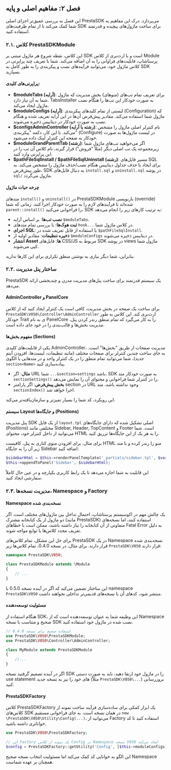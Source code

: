 ## فصل ۲: مفاهیم اصلی و پایه

این فصل به بررسی عمیق‌تر اجزای اصلی PrestaSDK می‌پردازد. درک این مفاهیم به شما کمک می‌کند تا از تمام ظرفیت‌های SDK برای ساخت ماژول‌های پیچیده و قدرتمند استفاده کنید.

### ۲.۱. کلاس PrestaSDKModule

این کلاس، نقطه شروع هر ماژول مبتنی بر SDK است و با ارث‌بری از کلاس Module پرستاشاپ، قابلیت‌های فراوانی را به آن اضافه می‌کند. شما با تعریف چند پراپرتی در کلاس ماژول خود، می‌توانید فرآیندهای نصب و پیکربندی را به طور کامل به SDK بسپارید.

#### پراپرتی‌های کلیدی:

- **$moduleTabs (آرایه)**: برای تعریف تمام تب‌های (منوهای) بخش مدیریت که ماژول شما به آن نیاز دارد. TabsInstaller به صورت خودکار این تب‌ها را هنگام نصب ماژول ایجاد می‌کند.
- **$moduleConfigs (آرایه)**: لیستی از تمام کلیدهای پیکربندی (Configuration) که ماژول شما استفاده می‌کند. مقادیر پیش‌فرض آن‌ها در این آرایه تعریف شده و هنگام نصب به صورت خودکار در دیتابیس ذخیره می‌شوند.
- **$configsAdminController (رشته یا آرایه)**: نام کنترلر اصلی ماژول را مشخص می‌کند. با این کار، دکمه "پیکربندی" (Configure) در لیست ماژول‌ها به صورت خودکار به صفحه این کنترلر لینک داده می‌شود.
- **$moduleGrandParentTab (رشته)**: اگر می‌خواهید تب‌های ماژول شما زیرمجموعه یک تب اصلی دیگر (مثلاً "فروش") قرار گیرند، نام کلاس آن تب را در این پراپرتی وارد کنید.
- **$pathFileSqlInstall / $pathFileSqlUninstall (رشته)**: مسیر فایل‌های SQL برای ایجاد یا حذف جداول دیتابیس هنگام نصب/حذف ماژول را مشخص می‌کند. به طور پیش‌فرض، SDK به دنبال فایل‌های `install.sql` و `uninstall.sql` در پوشه `sql/` ماژول می‌گردد.
#### چرخه حیات ماژول

متدهای `install()` و `uninstall()` در PrestaSDKModule بازنویسی (override) شده‌اند تا فرآیندهای لازم را به صورت خودکار اجرا کنند. زمانی که شما `parent::install()` را فراخوانی می‌کنید، SDK به ترتیب کارهای زیر را انجام می‌دهد:

- **نصب تب‌ها**: بر اساس آرایه `$moduleTabs`.
- **ثبت هوک‌ها**: با بررسی تمام متدهای `hook...` در کلاس ماژول شما.
- **اجرای SQL**: با استفاده از فایل تعریف شده در `$pathFileSqlInstall`.
- **ذخیره تنظیمات**: مقادیر اولیه از `$moduleConfigs` در دیتابیس ذخیره می‌شوند.
- **انتشار Asset ها**: فایل‌های CSS/JS مربوط به SDK در پوشه views ماژول شما کپی می‌شوند.

بنابراین، شما دیگر نیازی به نوشتن منطق تکراری برای این کارها ندارید.
### ۲.۲. ساختار پنل مدیریت
PrestaSDK یک سیستم قدرتمند برای ساخت پنل‌های مدیریت مدرن و چندبخشی ارائه می‌دهد.

#### AdminController و PanelCore

برای ساخت یک صفحه در بخش مدیریت، کافی است یک کنترلر ایجاد کنید که از کلاس `PrestaSDK\V050\Controller\AdminController` ارث‌بری کند. این کلاس به طور خودکار Trait ی به نام PanelCore را به کار می‌گیرد که تمام منطق رندر کردن پنل، مدیریت بخش‌ها و قالب‌بندی را در خود جای داده است.

#### مفهوم بخش‌ها (Sections)

یکی از قابلیت‌های کلیدی AdminController، مدیریت صفحات از طریق "بخش‌ها" است. به جای ساخت چندین کنترلر برای صفحات مختلف (مانند تنظیمات، لیست‌ها، افزودن آیتم جدید)، شما می‌توانید تمام منطق را در یک کنترلر واحد و در متدهایی با الگوی `section<Name>` پیاده‌سازی کنید.

- **مثال**: اگر URL شما `...&section=settings` باشد، SDK به صورت خودکار متد `sectionSettings()` را در کنترلر شما فراخوانی و محتوای آن را نمایش می‌دهد.
- **بخش پیش‌فرض**: اگر پارامتر section در URL وجود نداشته باشد، متد `sectionIndex()` اجرا خواهد شد.

این رویکرد، کد شما را بسیار تمیزتر و سازمان‌یافته‌تر می‌کند.

#### سیستم Layout و جایگاه‌ها (Positions)

پنل مدیریت SDK از یک فایل `layout.tpl` اصلی تشکیل شده که دارای جایگاه‌های (Positions) مختلفی مانند Sidebar, Header, TopContent و Footer است. شما می‌توانید از داخل کنترلر خود، محتوای HTML را به هر یک از این جایگاه‌ها تزریق کنید.

برای مثال، برای افزودن منوی کناری به پنل، کافیست HTML منو را رندر کرده و با متد زیر آن را به جایگاه Sidebar اضافه کنید:

```php
$sidebarHtml = $this->renderPanelTemplate('_partials/sidebar.tpl', $vars);
$this->appendToPanel('Sidebar', $sidebarHtml);
```

این قابلیت به شما اجازه می‌دهد تا یک رابط کاربری یکپارچه و در عین حال کاملاً سفارشی ایجاد کنید.
### ۲.۳. مدیریت نسخه‌ها، Namespace و Factory
#### Namespace نسخه‌بندی شده

یک چالش مهم در اکوسیستم پرستاشاپ، احتمال تداخل بین ماژول‌های مختلف است. اگر دو ماژول از یک کتابخانه مشترک (مانند PrestaSDK) استفاده کنند، اما نسخه‌های متفاوتی از آن کتابخانه را نیاز داشته باشند، ممکن است با خطاهای Fatal Error به دلیل تعریف مجدد کلاس‌ها یا توابع مواجه شوند.

برای حل این مشکل، تمام کلاس‌های PrestaSDK در یک Namespace نسخه‌بندی شده قرار دارند. برای مثال، در نسخه 0.4.0، تمام کلاس‌ها زیر `PrestaSDK\V050` قرار دارند:

```php
namespace PrestaSDK\V050;

class PrestaSDKModule extends \Module
{
    // ...
}
```

این ساختار تضمین می‌کند که اگر در آینده نسخه 0.5.0 با namespace `PrestaSDK\V050` منتشر شود، کدهای آن با نسخه‌های قدیمی‌تر تداخلی نخواهند داشت.

#### مسئولیت توسعه‌دهنده

هنگام استفاده از SDK، این وظیفه شما به عنوان توسعه‌دهنده است که از Namespace صحیح و متناسب با نسخه SDK نصب شده در ماژول خود استفاده کنید.

```php
// استفاده صحیح برای نسخه 0.4.0
use PrestaSDK\V050\PrestaSDKModule;
use PrestaSDK\V050\Controller\AdminController;

class MyModule extends PrestaSDKModule 
{
    //...
}
```

اگر در آینده تصمیم گرفتید نسخه SDK را در ماژول خود ارتقا دهید، باید به صورت دستی use statement های خود را نیز به نسخه جدید (مثلاً `PrestaSDK\V050\...`) بروزرسانی کنید.

#### PrestaSDKFactory

کلاس PrestaSDKFactory یک ابزار کمکی برای ساده‌سازی فرآیند ساخت نمونه از کلاس‌های SDK در همان نسخه است. به جای فراخوانی مستقیم `new \PrestaSDK\V050\Utility\Config(...)`، می‌توانید از Factory استفاده کنید تا کد خواناتری داشته باشید.

```php
use PrestaSDK\V050\PrestaSDKFactory;

// این Factory یک نمونه از کلاس Config در Namespace نسخه V050 ایجاد می‌کند
$config = PrestaSDKFactory::getUtility('Config', [$this->moduleConfigs]);
```

این الگو به خوانایی کد کمک می‌کند اما مسئولیت انتخاب نسخه صحیح Namespace همچنان بر عهده شماست.
